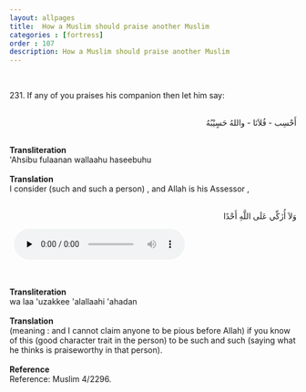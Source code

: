 ```yaml
---
layout: allpages
title:  How a Muslim should praise another Muslim
categories : [fortress]
order : 107
description: How a Muslim should praise another Muslim
---
```

&nbsp;
<div class="extra">231. If any of you praises his companion then let him say:</div>
&nbsp;
<div class="arabictext" dir="RTL">

أَحْسِب - فُلاَنَا - واللهُ حَسٍيْبُهُ

</div>
&nbsp;

<div class="duaextra" tabindex="0">
<div><strong>Transliteration</strong></div>
<div class="extra">'Ahsibu fulaanan wallaahu haseebuhu</div>
</div>
&nbsp;
<div class="duaextra" tabindex="0">
<div><strong>Translation</strong></div>
<div class="extra">I consider (such and such a person) , and Allah is his Assessor ,</div>
</div>
&nbsp;
<div class="arabictext" dir="RTL">

وَلاَ أُزَكِّي عَلَى اللَّهِ أَحْدًا

</div>
&nbsp;


<audio controls  preload="none">
  <source src="{{ site.baseurl }}/audio/fortress/231.mp3" type="audio/mpeg">
Your browser does not support the audio element.
</audio>

&nbsp;
<div class="duaextra" tabindex="0">
<div><strong>Transliteration</strong></div>
<div class="extra">wa laa 'uzakkee 'alallaahi 'ahadan</div>
</div>
&nbsp;
<div class="duaextra" tabindex="0">
<div><strong>Translation</strong></div>
<div class="extra">(meaning : and I cannot claim anyone to be pious before Allah) if you know of this (good character trait in the person) to be such and such (saying what he thinks is praiseworthy in that person).</div>
</div>
&nbsp;
<div class="duaextra" tabindex="0">
<div><strong>Reference</strong></div>
<div class="extra">Reference: Muslim 4/2296.</div>
</div>
